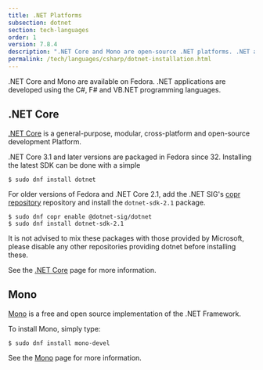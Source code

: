 ```yaml
---
title: .NET Platforms
subsection: dotnet
section: tech-languages
order: 1
version: 7.8.4
description: ".NET Core and Mono are open-source .NET platforms. .NET applications are developed using the C#, F# and VB.NET programming languages."
permalink: /tech/languages/csharp/dotnet-installation.html
---
```


.NET Core and Mono are available on Fedora. .NET applications are developed using the C#, F# and VB.NET programming languages.

## .NET Core

[.NET Core](https://docs.microsoft.com/en-us/dotnet/core/) is a general-purpose, modular, cross-platform and open-source development Platform.

.NET Core 3.1 and later versions are packaged in Fedora since 32. Installing the latest SDK can be done with a simple

```
$ sudo dnf install dotnet
```

For older versions of Fedora and .NET Core 2.1, add the .NET SIG's [copr repository](/deployment/copr/about.html) repository and install the `dotnet-sdk-2.1` package.

```
$ sudo dnf copr enable @dotnet-sig/dotnet
$ sudo dnf install dotnet-sdk-2.1
```

It is not advised to mix these packages with those provided by Microsoft, please disable any other repositories providing dotnet before installing these.

See the [.NET Core](dotnetcore.html) page for more information.

## Mono

[Mono](http://www.mono-project.com/) is a free and open source implementation of the .NET Framework.

To install Mono, simply type:

```
$ sudo dnf install mono-devel
```

See the [Mono](mono.html) page for more information.
